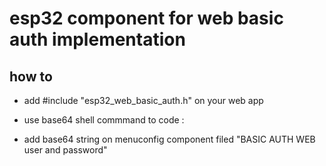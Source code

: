 # esp32 component for web basic auth implementation

## how to

- add #include "esp32_web_basic_auth.h" on your web app

- use base64 shell commmand to code <user>:<password> 
- add base64 string on menuconfig component filed "BASIC AUTH WEB user and password"



